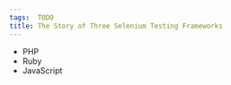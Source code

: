 ```yaml
---
tags:  TODO
title: The Story of Three Selenium Testing Frameworks
---
```

- PHP
- Ruby
- JavaScript
